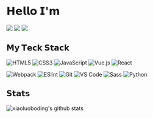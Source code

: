 # 𝗛𝗲𝗹𝗹𝗼 𝗜'𝗺 

[![](https://img.shields.io/badge/-@kenevy-%23181717?style=flat-square&logo=github)](https://github.com/kenevy)
[![](https://img.shields.io/website?color=0ab9e6&style=flat-square&up_message=chengzi.run&url=https%3A%2F%2Fxlbd.me)](http://www.chengzi.run)
[![](https://img.shields.io/website?color=0ab9e6&style=flat-square&up_message=kenevy.github.io&url=https%3A%2F%2Fxlbd.me)](https://kenevy.github.io)


## 𝗠𝘆 𝗧𝗲𝗰𝗸 𝗦𝘁𝗮𝗰𝗸

![HTML5](https://img.shields.io/badge/-HTML5-%23E44D27?style=flat-square&logo=html5&logoColor=ffffff)
![CSS3](https://img.shields.io/badge/-CSS3-%231572B6?style=flat-square&logo=css3)
![JavaScript](https://img.shields.io/badge/-JavaScript-%23F7DF1C?style=flat-square&logo=javascript&logoColor=000000&labelColor=%23F7DF1C&color=%23FFCE5A)
![Vue.js](https://img.shields.io/badge/-Vue.js-%232c3e50?style=flat-square&logo=Vue.js)
![React](https://img.shields.io/badge/-React-%23282C34?style=flat-square&logo=react)

![Webpack](https://img.shields.io/badge/-Webpack-%232C3A42?style=flat-square&logo=webpack)
![ESlint](https://img.shields.io/badge/-ESLint-%234B32C3?style=flat-square&logo=eslint)
![Git](https://img.shields.io/badge/-Git-%23F05032?style=flat-square&logo=git&logoColor=%23ffffff)
![VS Code](https://img.shields.io/badge/-VSCode-%23007ACC?style=flat-square&logo=visual-studio-code)
![Sass](https://img.shields.io/badge/-Sass-%23CC6699?style=flat-square&logo=sass&logoColor=ffffff)
![Python](https://img.shields.io/badge/-Python-%23F7DF1C?style=flat-square&logo=sass&logoColor=ffffff)


## 𝗦𝘁𝗮𝘁𝘀

![xiaoluoboding's github stats](https://github-readme-stats.vercel.app/api?username=chengeheng&show_icons=true&theme=dracula)
